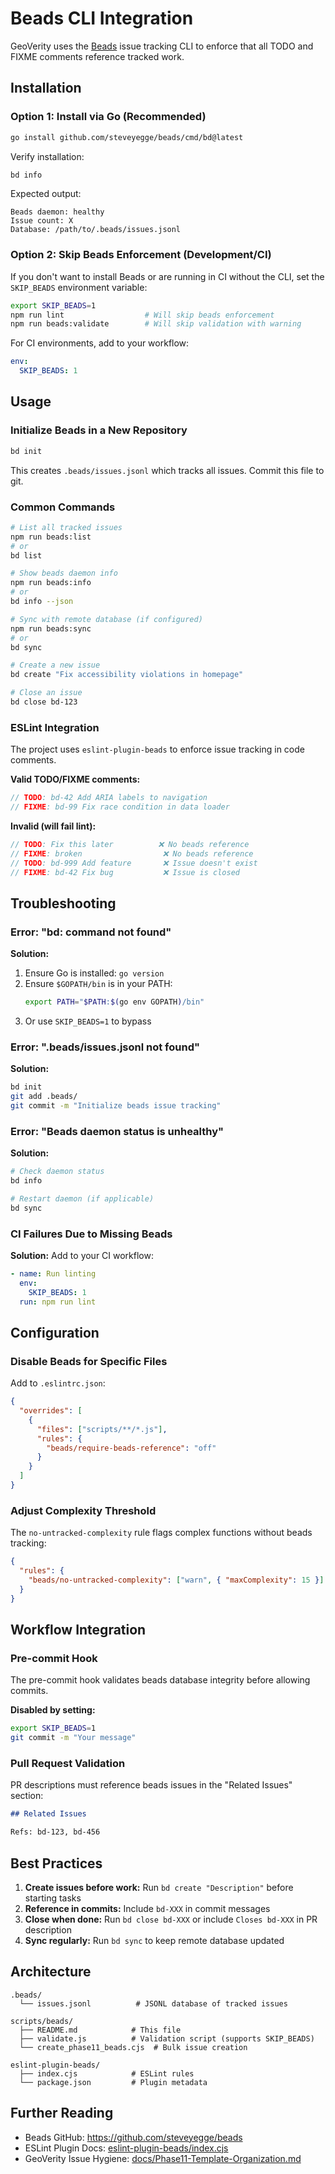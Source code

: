 # Beads CLI Integration

GeoVerity uses the [Beads](https://github.com/steveyegge/beads) issue tracking CLI to enforce that all TODO and FIXME comments reference tracked work.

## Installation

### Option 1: Install via Go (Recommended)

```bash
go install github.com/steveyegge/beads/cmd/bd@latest
```

Verify installation:
```bash
bd info
```

Expected output:
```
Beads daemon: healthy
Issue count: X
Database: /path/to/.beads/issues.jsonl
```

### Option 2: Skip Beads Enforcement (Development/CI)

If you don't want to install Beads or are running in CI without the CLI, set the `SKIP_BEADS` environment variable:

```bash
export SKIP_BEADS=1
npm run lint                  # Will skip beads enforcement
npm run beads:validate        # Will skip validation with warning
```

For CI environments, add to your workflow:
```yaml
env:
  SKIP_BEADS: 1
```

## Usage

### Initialize Beads in a New Repository

```bash
bd init
```

This creates `.beads/issues.jsonl` which tracks all issues. Commit this file to git.

### Common Commands

```bash
# List all tracked issues
npm run beads:list
# or
bd list

# Show beads daemon info
npm run beads:info
# or
bd info --json

# Sync with remote database (if configured)
npm run beads:sync
# or
bd sync

# Create a new issue
bd create "Fix accessibility violations in homepage"

# Close an issue
bd close bd-123
```

### ESLint Integration

The project uses `eslint-plugin-beads` to enforce issue tracking in code comments.

**Valid TODO/FIXME comments:**
```typescript
// TODO: bd-42 Add ARIA labels to navigation
// FIXME: bd-99 Fix race condition in data loader
```

**Invalid (will fail lint):**
```typescript
// TODO: Fix this later          ❌ No beads reference
// FIXME: broken                  ❌ No beads reference
// TODO: bd-999 Add feature       ❌ Issue doesn't exist
// FIXME: bd-42 Fix bug           ❌ Issue is closed
```

## Troubleshooting

### Error: "bd: command not found"

**Solution:**
1. Ensure Go is installed: `go version`
2. Ensure `$GOPATH/bin` is in your PATH:
   ```bash
   export PATH="$PATH:$(go env GOPATH)/bin"
   ```
3. Or use `SKIP_BEADS=1` to bypass

### Error: ".beads/issues.jsonl not found"

**Solution:**
```bash
bd init
git add .beads/
git commit -m "Initialize beads issue tracking"
```

### Error: "Beads daemon status is unhealthy"

**Solution:**
```bash
# Check daemon status
bd info

# Restart daemon (if applicable)
bd sync
```

### CI Failures Due to Missing Beads

**Solution:** Add to your CI workflow:
```yaml
- name: Run linting
  env:
    SKIP_BEADS: 1
  run: npm run lint
```

## Configuration

### Disable Beads for Specific Files

Add to `.eslintrc.json`:
```json
{
  "overrides": [
    {
      "files": ["scripts/**/*.js"],
      "rules": {
        "beads/require-beads-reference": "off"
      }
    }
  ]
}
```

### Adjust Complexity Threshold

The `no-untracked-complexity` rule flags complex functions without beads tracking:

```json
{
  "rules": {
    "beads/no-untracked-complexity": ["warn", { "maxComplexity": 15 }]
  }
}
```

## Workflow Integration

### Pre-commit Hook

The pre-commit hook validates beads database integrity before allowing commits.

**Disabled by setting:**
```bash
export SKIP_BEADS=1
git commit -m "Your message"
```

### Pull Request Validation

PR descriptions must reference beads issues in the "Related Issues" section:
```markdown
## Related Issues

Refs: bd-123, bd-456
```

## Best Practices

1. **Create issues before work:** Run `bd create "Description"` before starting tasks
2. **Reference in commits:** Include `bd-XXX` in commit messages
3. **Close when done:** Run `bd close bd-XXX` or include `Closes bd-XXX` in PR description
4. **Sync regularly:** Run `bd sync` to keep remote database updated

## Architecture

```
.beads/
  └── issues.jsonl          # JSONL database of tracked issues

scripts/beads/
  ├── README.md            # This file
  ├── validate.js          # Validation script (supports SKIP_BEADS)
  └── create_phase11_beads.cjs  # Bulk issue creation

eslint-plugin-beads/
  ├── index.cjs            # ESLint rules
  └── package.json         # Plugin metadata
```

## Further Reading

- Beads GitHub: https://github.com/steveyegge/beads
- ESLint Plugin Docs: [eslint-plugin-beads/index.cjs](../../eslint-plugin-beads/index.cjs)
- GeoVerity Issue Hygiene: [docs/Phase11-Template-Organization.md](../../docs/Phase11-Template-Organization.md)
